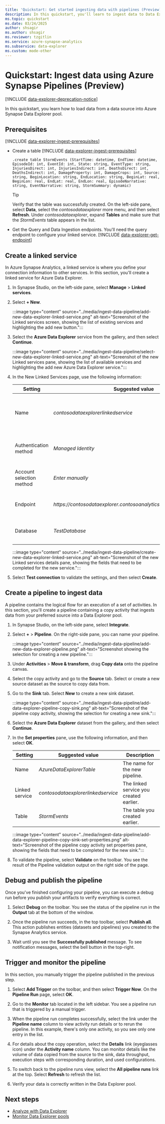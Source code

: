 ```yaml
---
title: 'Quickstart: Get started ingesting data with pipelines (Preview)'
description: In this quickstart, you'll learn to ingest data to Data Explorer pools using Azure Synapse Pipelines.
ms.topic: quickstart
ms.date: 03/24/2025
author: shsagir
ms.author: shsagir
ms.reviewer: tzgitlin
ms.service: azure-synapse-analytics
ms.subservice: data-explorer
ms.custom: mode-other
---
```


# Quickstart: Ingest data using Azure Synapse Pipelines (Preview)

[!INCLUDE [data-explorer-deprecation-notice](../includes/data-explorer-deprecation-notice.md)]

In this quickstart, you learn how to load data from a data source into Azure Synapse Data Explorer pool.

## Prerequisites

[!INCLUDE [data-explorer-ingest-prerequisites](../includes/data-explorer-ingest-prerequisites.md)]

- Create a table
    [!INCLUDE [data-explorer-ingest-prerequisites](../includes/data-explorer-create-table-studio.md)]

    ```Kusto
    .create table StormEvents (StartTime: datetime, EndTime: datetime, EpisodeId: int, EventId: int, State: string, EventType: string, InjuriesDirect: int, InjuriesIndirect: int, DeathsDirect: int, DeathsIndirect: int, DamageProperty: int, DamageCrops: int, Source: string, BeginLocation: string, EndLocation: string, BeginLat: real, BeginLon: real, EndLat: real, EndLon: real, EpisodeNarrative: string, EventNarrative: string, StormSummary: dynamic)
    ```

    > [!TIP]
    > Verify that the table was successfully created. On the left-side pane, select **Data**, select the *contosodataexplorer* more menu, and then select **Refresh**. Under *contosodataexplorer*, expand **Tables** and make sure that the *StormEvents* table appears in the list.

- Get the Query and Data Ingestion endpoints. You'll need the query endpoint to configure your linked service.
    [!INCLUDE [data-explorer-get-endpoint](../includes/data-explorer-get-endpoint.md)]

## Create a linked service

In Azure Synapse Analytics, a linked service is where you define your connection information to other services. In this section, you'll create a linked service for Azure Data Explorer.

1. In Synapse Studio, on the left-side pane, select **Manage** > **Linked services**.
1. Select **&plus; New**.

    :::image type="content" source="../media/ingest-data-pipeline/add-new-data-explorer-linked-service.png" alt-text="Screenshot of the Linked services screen, showing the list of existing services and highlighting the add new button.":::

1. Select the **Azure Data Explorer** service from the gallery, and then select **Continue**.

    :::image type="content" source="../media/ingest-data-pipeline/select-new-data-explorer-linked-service.png" alt-text="Screenshot of the new Linked services pane, showing the list of available services and highlighting the add new Azure Data Explorer service.":::

1. In the New Linked Services page, use the following information:

    | Setting | Suggested value | Description |
    |--|--|--|
    | Name | *contosodataexplorerlinkedservice* | The name for the new Azure Data Explorer linked service. |
    | Authentication method | *Managed Identity* | The authentication method for the new service. |
    | Account selection method | *Enter manually* | The method for specifying the Query endpoint. |
    | Endpoint | *https:\/\/contosodataexplorer.contosoanalytics.dev.kusto.windows.net* | The Query endpoint you made a [note of earlier](#prerequisites). |
    | Database | *TestDatabase* | The database where you want to ingest data. |

    :::image type="content" source="../media/ingest-data-pipeline/create-new-data-explorer-linked-service.png" alt-text="Screenshot of the new Linked services details pane, showing the fields that need to be completed for the new service.":::

1. Select **Test connection** to validate the settings, and then select **Create**.

## Create a pipeline to ingest data

A pipeline contains the logical flow for an execution of a set of activities. In this section, you'll create a pipeline containing a copy activity that ingests data from your preferred source into a Data Explorer pool.

1. In Synapse Studio, on the left-side pane, select **Integrate**.

1. Select **&plus;** > **Pipeline**. On the right-side pane, you can name your pipeline.

    :::image type="content" source="../media/ingest-data-pipeline/add-new-data-explorer-pipeline.png" alt-text="Screenshot showing the selection for creating a new pipeline.":::

1. Under **Activities** > **Move & transform**, drag **Copy data** onto the pipeline canvas.
1. Select the copy activity and go to the **Source** tab. Select or create a new source dataset as the source to copy data from.
1. Go to the **Sink** tab. Select **New** to create a new sink dataset.

    :::image type="content" source="../media/ingest-data-pipeline/add-data-explorer-pipeline-copy-sink.png" alt-text="Screenshot of the pipeline copy activity, showing the selection for creating a new sink.":::

1. Select the **Azure Data Explorer** dataset from the gallery, and then select **Continue**.
1. In the **Set properties** pane, use the following information, and then select **OK**.

    | Setting | Suggested value | Description |
    |--|--|--|
    | Name | *AzureDataExplorerTable* | The name for the new pipeline. |
    | Linked service | *contosodataexplorerlinkedservice* | The linked service you created earlier. |
    | Table | *StormEvents* | The table you created earlier. |

    :::image type="content" source="../media/ingest-data-pipeline/add-data-explorer-pipeline-copy-sink-set-properties.png" alt-text="Screenshot of the pipeline copy activity set properties pane, showing the fields that need to be completed for the new sink.":::

1. To validate the pipeline, select **Validate** on the toolbar. You see the result of the Pipeline validation output on the right side of the page.

## Debug and publish the pipeline

Once you've finished configuring your pipeline, you can execute a debug run before you publish your artifacts to verify everything is correct.

1. Select **Debug** on the toolbar. You see the status of the pipeline run in the **Output** tab at the bottom of the window.

1. Once the pipeline run succeeds, in the top toolbar, select **Publish all**. This action publishes entities (datasets and pipelines) you created to the Synapse Analytics service.
1. Wait until you see the **Successfully published** message. To see notification messages, select the bell button in the top-right.

## Trigger and monitor the pipeline

In this section, you manually trigger the pipeline published in the previous step.

1. Select **Add Trigger** on the toolbar, and then select **Trigger Now**. On the **Pipeline Run** page, select **OK**.

1. Go to the **Monitor** tab located in the left sidebar. You see a pipeline run that is triggered by a manual trigger.
1. When the pipeline run completes successfully, select the link under the **Pipeline name** column to view activity run details or to rerun the pipeline. In this example, there's only one activity, so you see only one entry in the list.
1. For details about the copy operation, select the **Details** link (eyeglasses icon) under the **Activity name** column. You can monitor details like the volume of data copied from the source to the sink, data throughput, execution steps with corresponding duration, and used configurations.
1. To switch back to the pipeline runs view, select the **All pipeline runs** link at the top. Select **Refresh** to refresh the list.
1. Verify your data is correctly written in the Data Explorer pool.

## Next steps

- [Analyze with Data Explorer](../../get-started-analyze-data-explorer.md)
- [Monitor Data Explorer pools](../data-explorer-monitor-pools.md)
